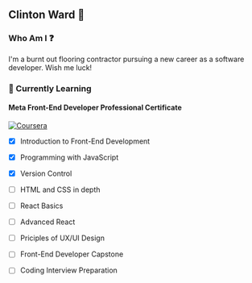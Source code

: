 ## Clinton Ward 👋

### Who Am I ❓
I'm a burnt out flooring contractor pursuing a new career as a software developer. Wish me luck! 

### 🌱 Currently Learning
#### Meta Front-End Developer Professional Certificate
[![Coursera](https://img.shields.io/badge/Coursera-%230056D2.svg?style=for-the-badge&logo=Coursera&logoColor=white)](https://www.coursera.org/learner/clintonward)
- [x] Introduction to Front-End Development
- [x] Programming with JavaScript
- [x] Version Control
- [ ] HTML and CSS in depth
- [ ] React Basics
- [ ] Advanced React
- [ ] Priciples of UX/UI Design
- [ ] Front-End Developer Capstone
- [ ] Coding Interview Preparation



<!--
**clintonward/clintonward** is a ✨ _special_ ✨ repository because its `README.md` (this file) appears on your GitHub profile.

Here are some ideas to get you started:

- 🔭 I’m currently working on ...
- 🌱 I’m currently learning ...
- 👯 I’m looking to collaborate on ...
- 🤔 I’m looking for help with ...
- 💬 Ask me about ...
- 📫 How to reach me: ...
- 😄 Pronouns: ...
- ⚡ Fun fact: ...
-->
